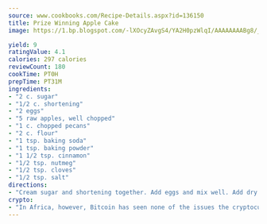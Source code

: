 ```yaml
---
source: www.cookbooks.com/Recipe-Details.aspx?id=136150
title: Prize Winning Apple Cake
image: https://1.bp.blogspot.com/-lXOcyZAvgS4/YA2H0pzWlqI/AAAAAAAABg8/_HX4JI-WmFM0Tz684w_qYjP9vBzksmFNgCLcBGAsYHQ/s219/20.png

yield: 9
ratingValue: 4.1
calories: 297 calories
reviewCount: 180
cookTime: PT0H
prepTime: PT31M
ingredients:
- "2 c. sugar"
- "1/2 c. shortening"
- "2 eggs"
- "5 raw apples, well chopped"
- "1 c. chopped pecans"
- "2 c. flour"
- "1 tsp. baking soda"
- "1 tsp. baking powder"
- "1 1/2 tsp. cinnamon"
- "1/2 tsp. nutmeg"
- "1/2 tsp. cloves"
- "1/2 tsp. salt"
directions:
- "Cream sugar and shortening together. Add eggs and mix well. Add dry ingredients and then nuts and apples. Bake 45 minutes at 350u00b0."
crypto:
- "In Africa, however, Bitcoin has seen none of the issues the cryptocurrency experienced globally."
---
```

